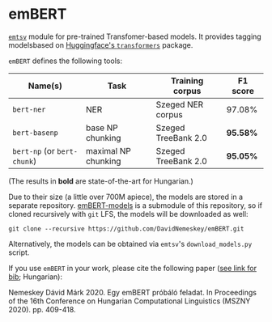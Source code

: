 # emBERT

[`emtsv`](https://github.com/dlt-rilmta/emtsv) module for pre-trained Transfomer-based
models. It provides tagging modelsbased on
[Huggingface's `transformers`](https://github.com/huggingface/transformers) package.

`emBERT` defines the following tools:

| Name(s) | Task | Training corpus | F1 score |
| ------- | ---- | --------------- | -------- |
| `bert-ner` | NER | Szeged NER corpus | 97.08\% |
| `bert-basenp` | base NP chunking | Szeged TreeBank 2.0 | **95.58\%** |
| `bert-np` (or `bert-chunk`) | maximal NP chunking | Szeged TreeBank 2.0 | **95.05\%** |

(The results in **bold** are state-of-the-art for Hungarian.)

Due to their size (a little over 700M apiece), the models are stored in a separate
repository. [emBERT-models](https://github.com/dlt-rilmta/emBERT-models)
is a submodule of this repository, so if cloned recursively with `git` LFS,
the models will be downloaded as well:
```
git clone --recursive https://github.com/DavidNemeskey/emBERT.git
```

Alternatively, the models can be obtained via `emtsv`'s `download_models.py` script.

If you use `emBERT` in your work, please cite the following paper
([see link for bib](https://hlt.bme.hu/en/publ/embert_2020); Hungarian):

Nemeskey Dávid Márk 2020. Egy emBERT próbáló feladat. In Proceedings of the
16th Conference on Hungarian Computational Linguistics (MSZNY 2020). pp. 409-418.
